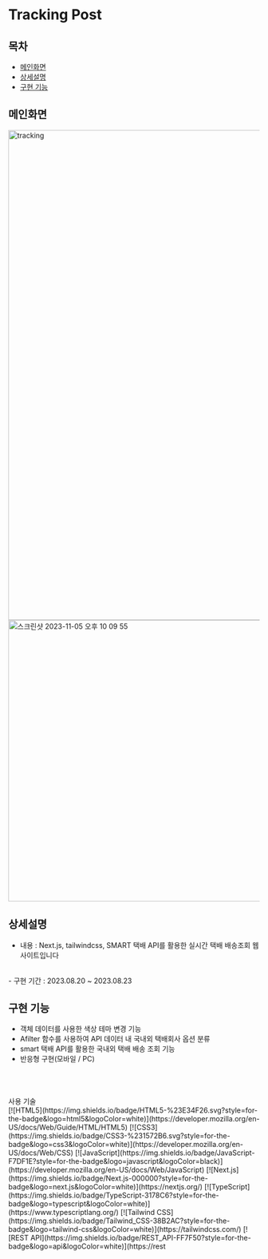 # Tracking Post

## 목차
- [메인화면](#메인화면)
- [상세설명](#상세설명)
- [구현 기능](#구현-기능)


## 메인화면
<img width="980" alt="tracking" src="https://github.com/nahyunkim123/TrackingPostwithTypeScript/assets/142788257/88b41da9-4630-442d-adc7-6bff2ae44ac1">
<img width="563" alt="스크린샷 2023-11-05 오후 10 09 55" src="https://github.com/nahyunkim123/TrackingPostwithTypeScript/assets/142788257/5c33fc87-b54d-49d2-9330-c181328f2cfe">


## 상세설명
 - 내용 : Next.js, tailwindcss, SMART 택배 API를 활용한 실시간 택배 배송조회 웹사이트입니다
<br>
 - 구현 기간 :  2023.08.20 ~ 2023.08.23

## 구현 기능

- 객체 데이터를 사용한 색상 테마 변경 기능
- Afilter 함수를 사용하여  API 데이터 내 국내외 택배회사 옵션 분류
- smart 택배 API를 활용한 국내외 택배 배송 조회 기능
- 반응형 구현(모바일 / PC)
  

<br>
<br>
<br>
사용 기술
<br>
[![HTML5](https://img.shields.io/badge/HTML5-%23E34F26.svg?style=for-the-badge&logo=html5&logoColor=white)](https://developer.mozilla.org/en-US/docs/Web/Guide/HTML/HTML5)
[![CSS3](https://img.shields.io/badge/CSS3-%231572B6.svg?style=for-the-badge&logo=css3&logoColor=white)](https://developer.mozilla.org/en-US/docs/Web/CSS)
[![JavaScript](https://img.shields.io/badge/JavaScript-F7DF1E?style=for-the-badge&logo=javascript&logoColor=black)](https://developer.mozilla.org/en-US/docs/Web/JavaScript)
[![Next.js](https://img.shields.io/badge/Next.js-000000?style=for-the-badge&logo=next.js&logoColor=white)](https://nextjs.org/)
[![TypeScript](https://img.shields.io/badge/TypeScript-3178C6?style=for-the-badge&logo=typescript&logoColor=white)](https://www.typescriptlang.org/)
[![Tailwind CSS](https://img.shields.io/badge/Tailwind_CSS-38B2AC?style=for-the-badge&logo=tailwind-css&logoColor=white)](https://tailwindcss.com/)
[![REST API](https://img.shields.io/badge/REST_API-FF7F50?style=for-the-badge&logo=api&logoColor=white)](https://rest

